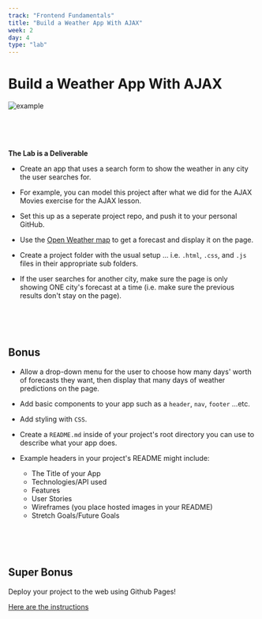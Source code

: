 ```yaml
---
track: "Frontend Fundamentals"
title: "Build a Weather App With AJAX"
week: 2
day: 4
type: "lab"
---
```


# Build a Weather App With AJAX

![example](https://imgur.com/ulqJdjc.gif)


<br>
<br>
<br>


**The Lab is a Deliverable**

- Create an app that uses a search form to show the weather in any city the user searches for.

- For example, you can model this project after what we did for the AJAX Movies exercise for the AJAX lesson.
  
- Set this up as a seperate project repo, and push it to your personal GitHub.

- Use the [Open Weather map](https://openweathermap.org/api) to get a forecast and display it on the page.

- Create a project folder with the usual setup ... i.e. `.html`, `.css`, and `.js` files in their appropriate sub folders.

- If the user searches for another city, make sure the page is only showing ONE city's forecast at a time (i.e. make sure the previous results don't stay on the page).


<br>
<br>
<br>



## Bonus

- Allow a drop-down menu for the user to choose how many days' worth of forecasts they want, then display that many days of weather predictions on the page.
- Add basic components to your app such as a `header`, `nav`, `footer` ...etc.
- Add styling with `CSS`.

- Create a `README.md` inside of your project's root directory you can use to describe what your app does.

- Example headers in your project's README might include:
  - The Title of your App
  - Technologies/API used
  - Features
  - User Stories
  - Wireframes (you place hosted images in your README)
  - Stretch Goals/Future Goals

<br>
<br>
<br>


## Super Bonus

Deploy your project to the web using Github Pages!

<a href="https://pages.github.com/" target="_blank">Here are the instructions</a>